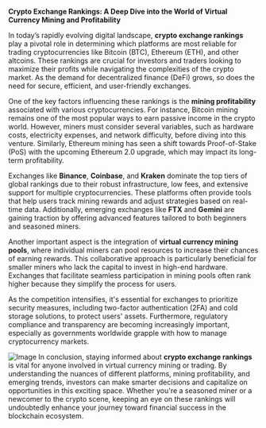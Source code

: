 **Crypto Exchange Rankings: A Deep Dive into the World of Virtual Currency Mining and Profitability**

In today’s rapidly evolving digital landscape, **crypto exchange rankings** play a pivotal role in determining which platforms are most reliable for trading cryptocurrencies like Bitcoin (BTC), Ethereum (ETH), and other altcoins. These rankings are crucial for investors and traders looking to maximize their profits while navigating the complexities of the crypto market. As the demand for decentralized finance (DeFi) grows, so does the need for secure, efficient, and user-friendly exchanges.

One of the key factors influencing these rankings is the **mining profitability** associated with various cryptocurrencies. For instance, Bitcoin mining remains one of the most popular ways to earn passive income in the crypto world. However, miners must consider several variables, such as hardware costs, electricity expenses, and network difficulty, before diving into this venture. Similarly, Ethereum mining has seen a shift towards Proof-of-Stake (PoS) with the upcoming Ethereum 2.0 upgrade, which may impact its long-term profitability.

Exchanges like **Binance**, **Coinbase**, and **Kraken** dominate the top tiers of global rankings due to their robust infrastructure, low fees, and extensive support for multiple cryptocurrencies. These platforms often provide tools that help users track mining rewards and adjust strategies based on real-time data. Additionally, emerging exchanges like **FTX** and **Gemini** are gaining traction by offering advanced features tailored to both beginners and seasoned miners.

Another important aspect is the integration of **virtual currency mining pools**, where individual miners can pool resources to increase their chances of earning rewards. This collaborative approach is particularly beneficial for smaller miners who lack the capital to invest in high-end hardware. Exchanges that facilitate seamless participation in mining pools often rank higher because they simplify the process for users.

As the competition intensifies, it's essential for exchanges to prioritize security measures, including two-factor authentication (2FA) and cold storage solutions, to protect users' assets. Furthermore, regulatory compliance and transparency are becoming increasingly important, especially as governments worldwide grapple with how to manage cryptocurrency markets.


![Image](https://github.com/user-attachments/assets/31692037-0104-4703-abd1-696b6a7dd41b)
In conclusion, staying informed about **crypto exchange rankings** is vital for anyone involved in virtual currency mining or trading. By understanding the nuances of different platforms, mining profitability, and emerging trends, investors can make smarter decisions and capitalize on opportunities in this exciting space. Whether you're a seasoned miner or a newcomer to the crypto scene, keeping an eye on these rankings will undoubtedly enhance your journey toward financial success in the blockchain ecosystem.